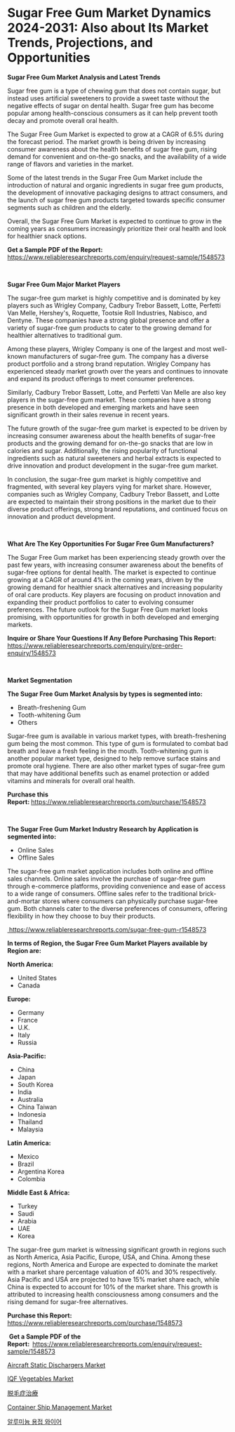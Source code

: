 <p><h1>Sugar Free Gum Market Dynamics 2024-2031: Also about Its Market Trends, Projections, and Opportunities</h1></p><p><strong>Sugar Free Gum Market Analysis and Latest Trends</strong></p>
<p><p>Sugar free gum is a type of chewing gum that does not contain sugar, but instead uses artificial sweeteners to provide a sweet taste without the negative effects of sugar on dental health. Sugar free gum has become popular among health-conscious consumers as it can help prevent tooth decay and promote overall oral health.</p><p>The Sugar Free Gum Market is expected to grow at a CAGR of 6.5% during the forecast period. The market growth is being driven by increasing consumer awareness about the health benefits of sugar free gum, rising demand for convenient and on-the-go snacks, and the availability of a wide range of flavors and varieties in the market.</p><p>Some of the latest trends in the Sugar Free Gum Market include the introduction of natural and organic ingredients in sugar free gum products, the development of innovative packaging designs to attract consumers, and the launch of sugar free gum products targeted towards specific consumer segments such as children and the elderly.</p><p>Overall, the Sugar Free Gum Market is expected to continue to grow in the coming years as consumers increasingly prioritize their oral health and look for healthier snack options.</p></p>
<p><strong>Get a Sample PDF of the Report:&nbsp;</strong> <a href="https://www.reliableresearchreports.com/enquiry/request-sample/1548573">https://www.reliableresearchreports.com/enquiry/request-sample/1548573</a></p>
<p>&nbsp;</p>
<p><strong>Sugar Free Gum Major Market Players</strong></p>
<p><p>The sugar-free gum market is highly competitive and is dominated by key players such as Wrigley Company, Cadbury Trebor Bassett, Lotte, Perfetti Van Melle, Hershey's, Roquette, Tootsie Roll Industries, Nabisco, and Dentyne. These companies have a strong global presence and offer a variety of sugar-free gum products to cater to the growing demand for healthier alternatives to traditional gum.</p><p>Among these players, Wrigley Company is one of the largest and most well-known manufacturers of sugar-free gum. The company has a diverse product portfolio and a strong brand reputation. Wrigley Company has experienced steady market growth over the years and continues to innovate and expand its product offerings to meet consumer preferences.</p><p>Similarly, Cadbury Trebor Bassett, Lotte, and Perfetti Van Melle are also key players in the sugar-free gum market. These companies have a strong presence in both developed and emerging markets and have seen significant growth in their sales revenue in recent years.</p><p>The future growth of the sugar-free gum market is expected to be driven by increasing consumer awareness about the health benefits of sugar-free products and the growing demand for on-the-go snacks that are low in calories and sugar. Additionally, the rising popularity of functional ingredients such as natural sweeteners and herbal extracts is expected to drive innovation and product development in the sugar-free gum market.</p><p>In conclusion, the sugar-free gum market is highly competitive and fragmented, with several key players vying for market share. However, companies such as Wrigley Company, Cadbury Trebor Bassett, and Lotte are expected to maintain their strong positions in the market due to their diverse product offerings, strong brand reputations, and continued focus on innovation and product development.</p></p>
<p>&nbsp;</p>
<p><strong>What Are The Key Opportunities For Sugar Free Gum Manufacturers?</strong></p>
<p><p>The Sugar Free Gum market has been experiencing steady growth over the past few years, with increasing consumer awareness about the benefits of sugar-free options for dental health. The market is expected to continue growing at a CAGR of around 4% in the coming years, driven by the growing demand for healthier snack alternatives and increasing popularity of oral care products. Key players are focusing on product innovation and expanding their product portfolios to cater to evolving consumer preferences. The future outlook for the Sugar Free Gum market looks promising, with opportunities for growth in both developed and emerging markets.</p></p>
<p><strong>Inquire or Share Your Questions If Any Before Purchasing This Report:</strong> <a href="https://www.reliableresearchreports.com/enquiry/pre-order-enquiry/1548573">https://www.reliableresearchreports.com/enquiry/pre-order-enquiry/1548573</a></p>
<p>&nbsp;</p>
<p><strong>Market Segmentation</strong></p>
<p><strong>The Sugar Free Gum Market Analysis by types is segmented into:</strong></p>
<p><ul><li>Breath-freshening Gum</li><li>Tooth-whitening Gum</li><li>Others</li></ul></p>
<p><p>Sugar-free gum is available in various market types, with breath-freshening gum being the most common. This type of gum is formulated to combat bad breath and leave a fresh feeling in the mouth. Tooth-whitening gum is another popular market type, designed to help remove surface stains and promote oral hygiene. There are also other market types of sugar-free gum that may have additional benefits such as enamel protection or added vitamins and minerals for overall oral health.</p></p>
<p><strong>Purchase this Report:&nbsp;</strong><a href="https://www.reliableresearchreports.com/purchase/1548573">https://www.reliableresearchreports.com/purchase/1548573</a></p>
<p>&nbsp;</p>
<p><strong>The Sugar Free Gum Market Industry Research by Application is segmented into:</strong></p>
<p><ul><li>Online Sales</li><li>Offline Sales</li></ul></p>
<p><p>The sugar-free gum market application includes both online and offline sales channels. Online sales involve the purchase of sugar-free gum through e-commerce platforms, providing convenience and ease of access to a wide range of consumers. Offline sales refer to the traditional brick-and-mortar stores where consumers can physically purchase sugar-free gum. Both channels cater to the diverse preferences of consumers, offering flexibility in how they choose to buy their products.</p></p>
<p><a href="https://www.reliableresearchreports.com/sugar-free-gum-r1548573">&nbsp;https://www.reliableresearchreports.com/sugar-free-gum-r1548573</a></p>
<p><strong>In terms of Region, the Sugar Free Gum Market Players available by Region are:</strong></p>
<p>
    <p> <strong> North America: </strong>
        <ul>
            <li>United States</li>
            <li>Canada</li>
        </ul>
        </p> 
    <p> <strong> Europe: </strong>
        <ul>
            <li>Germany</li>
            <li>France</li>
            <li>U.K.</li>
            <li>Italy</li>
            <li>Russia</li>
        </ul>
        </p> 
    <p> <strong> Asia-Pacific: </strong>
        <ul>
            <li>China</li>
            <li>Japan</li>
            <li>South Korea</li>
            <li>India</li>
            <li>Australia</li>
            <li>China Taiwan</li>
            <li>Indonesia</li>
            <li>Thailand</li>
            <li>Malaysia</li>
        </ul>
        </p> 
    <p> <strong> Latin America: </strong>
        <ul>
            <li>Mexico</li>
            <li>Brazil</li>
            <li>Argentina Korea</li>
            <li>Colombia</li>
        </ul>
        </p> 
    <p> <strong> Middle East & Africa: </strong>
        <ul>
            <li>Turkey</li>
            <li>Saudi</li>
            <li>Arabia</li>
            <li>UAE</li>
            <li>Korea</li>
        </ul>
    </p>
    </p>
<p><p>The sugar-free gum market is witnessing significant growth in regions such as North America, Asia Pacific, Europe, USA, and China. Among these regions, North America and Europe are expected to dominate the market with a market share percentage valuation of 40% and 30% respectively. Asia Pacific and USA are projected to have 15% market share each, while China is expected to account for 10% of the market share. This growth is attributed to increasing health consciousness among consumers and the rising demand for sugar-free alternatives.</p></p>
<p><strong>Purchase this Report: </strong><a href="https://www.reliableresearchreports.com/purchase/1548573">https://www.reliableresearchreports.com/purchase/1548573</a></p>
<p>&nbsp;<strong>Get a Sample PDF of the Report:&nbsp;&nbsp;</strong><a href="https://www.reliableresearchreports.com/enquiry/request-sample/1548573">https://www.reliableresearchreports.com/enquiry/request-sample/1548573</a></p>
<p><strong></strong></p>
<p><p><a href="https://issuu.com/reportprime-2/docs/aircraft-static-dischargers-market-size-2030.pptx">Aircraft Static Dischargers Market</a></p><p><a href="https://github.com/NorbertYates/Market-Research-Report-List-4/blob/main/iqf-vegetables-market.md">IQF Vegetables Market</a></p><p><a href="https://github.com/zekaoe592392/Market-Research-Report-List-1/blob/main/243554418338.md">脱毛症治療</a></p><p><a href="https://issuu.com/reportprime-2/docs/container-ship-management-market-size-2030.pptx">Container Ship Management Market</a></p><p><a href="https://github.com/royErdmtyan906778/Market-Research-Report-List-1/blob/main/332497616826.md">알루미늄 용접 와이어</a></p></p>